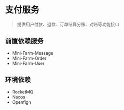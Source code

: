 # 支付服务
> 提供用户付款、退款、订单结算分账、对账等功能接口


## 前置依赖服务
- Mini-Farm-Message
- Mini-Farm-Order
- Mini-Farm-User

## 环境依赖

- RocketMQ
- Nacos
- Openfign
